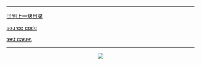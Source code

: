 ----------
[回到上一级目录](https://zhaochenyou.github.io/Way-to-Algorithm/Chapter-4/)

[source code](https://github.com/zhaochenyou/Way-to-Algorithm/blob/master/Chapter-4/src/LongestIncreasingSubsequence.hpp)

[test cases](https://github.com/zhaochenyou/Way-to-Algorithm/blob/master/Chapter-4/src/LongestIncreasingSubsequence.cpp)

----------
<p align="center"><img src="https://github.com/zhaochenyou/Way-to-Algorithm/raw/master/Chapter-4/LinearDP/res/LongestIncreasingSubsequence.png" /></p>
